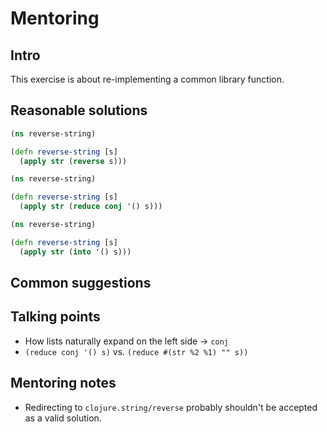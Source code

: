 # Mentoring

## Intro

This exercise is about re-implementing a common library function.

## Reasonable solutions

```clojure
(ns reverse-string)

(defn reverse-string [s]
  (apply str (reverse s)))
```

```clojure
(ns reverse-string)

(defn reverse-string [s]
  (apply str (reduce conj '() s)))
```

```clojure
(ns reverse-string)

(defn reverse-string [s]
  (apply str (into '() s)))
```



## Common suggestions

## Talking points
- How lists naturally expand on the left side -> `conj`
- `(reduce conj '() s)` vs. `(reduce #(str %2 %1) "" s))`

## Mentoring notes
- Redirecting to `clojure.string/reverse` probably shouldn't be accepted as a
  valid solution.
